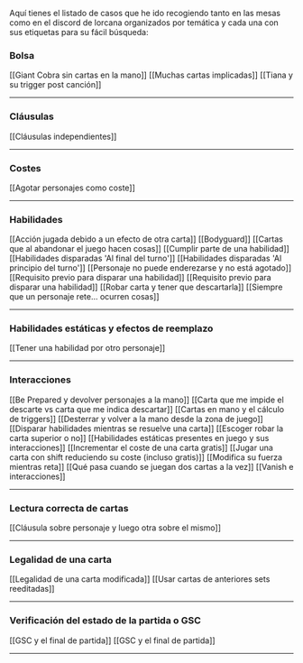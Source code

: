 Aquí tienes el listado de casos que he ido recogiendo tanto en las mesas como en el discord de lorcana organizados por temática y cada una con sus etiquetas para su fácil búsqueda:

### Bolsa
[[Giant Cobra sin cartas en la mano]]
[[Muchas cartas implicadas]]
[[Tiana y su trigger post canción]]

---
### Cláusulas
[[Cláusulas independientes]]

---
### Costes
[[Agotar personajes como coste]]

---
### Habilidades
[[Acción jugada debido a un efecto de otra carta]]
[[Bodyguard]]
[[Cartas que al abandonar el juego hacen cosas]]
[[Cumplir parte de una habilidad]]
[[Habilidades disparadas 'Al final del turno']]
[[Habilidades disparadas 'Al principio del turno']]
[[Personaje no puede enderezarse y no está agotado]]
[[Requisito previo para disparar una habilidad]]
[[Requisito previo para disparar una habilidad]]
[[Robar carta y tener que descartarla]]
[[Siempre que un personaje rete... ocurren cosas]]

---
### Habilidades estáticas y efectos de reemplazo
[[Tener una habilidad por otro personaje]]

---
### Interacciones
[[Be Prepared y devolver personajes a la mano]]
[[Carta que me impide el descarte vs carta que me indica descartar]]
[[Cartas en mano y el cálculo de triggers]]
[[Desterrar y volver a la mano desde la zona de juego]]
[[Disparar habilidades mientras se resuelve una carta]]
[[Escoger robar la carta superior o no]]
[[Habilidades estáticas presentes en juego y sus interacciones]]
[[Incrementar el coste de una carta gratis]]
[[Jugar una carta con shift reduciendo su coste (incluso gratis)]]
[[Modifica su fuerza mientras reta]]
[[Qué pasa cuando se juegan dos cartas a la vez]]
[[Vanish e interacciones]]

---
### Lectura correcta de cartas
[[Cláusula sobre personaje y luego otra sobre el mismo]]

---
### Legalidad de una carta
[[Legalidad de una carta modificada]]
[[Usar cartas de anteriores sets reeditadas]]

---
### Verificación del estado de la partida o GSC
[[GSC y el final de partida]]
[[GSC y el final de partida]]

---

